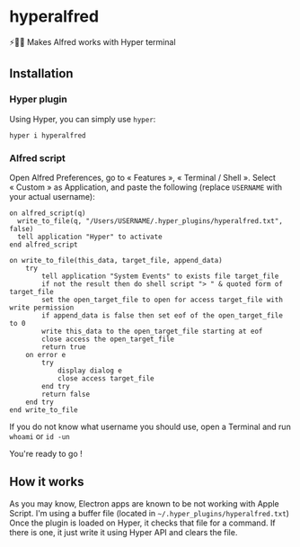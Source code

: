 # hyperalfred

⚡🔎🎩 Makes Alfred works with Hyper terminal

## Installation

### Hyper plugin

Using Hyper, you can simply use `hyper`:

```
hyper i hyperalfred
```

### Alfred script

Open Alfred Preferences, go to « Features », « Terminal / Shell ».
Select « Custom » as Application, and paste the following (replace `USERNAME` with your actual username):

```applescript
on alfred_script(q)
  write_to_file(q, "/Users/USERNAME/.hyper_plugins/hyperalfred.txt", false)
  tell application "Hyper" to activate
end alfred_script

on write_to_file(this_data, target_file, append_data)
    try
        tell application "System Events" to exists file target_file
        if not the result then do shell script "> " & quoted form of target_file
        set the open_target_file to open for access target_file with write permission
        if append_data is false then set eof of the open_target_file to 0
        write this_data to the open_target_file starting at eof
        close access the open_target_file
        return true
    on error e
        try
            display dialog e
            close access target_file
        end try
        return false
    end try
end write_to_file
```

If you do not know what username you should use, open a Terminal and run `whoami` or `id -un`

You're ready to go !

## How it works

As you may know, Electron apps are known to be not working with Apple Script. I'm using a buffer file (located in `~/.hyper_plugins/hyperalfred.txt`)
Once the plugin is loaded on Hyper, it checks that file for a command. If there is one, it just write it using Hyper API and clears the file.
